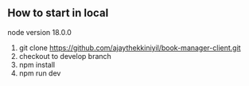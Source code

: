 ## How to start in local
node version 18.0.0
1. git clone https://github.com/ajaythekkiniyil/book-manager-client.git
2. checkout to develop branch
3. npm install
4. npm run dev
